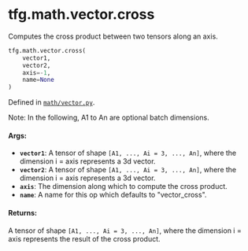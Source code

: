 <div itemscope itemtype="http://developers.google.com/ReferenceObject">
<meta itemprop="name" content="tfg.math.vector.cross" />
<meta itemprop="path" content="Stable" />
</div>

# tfg.math.vector.cross

Computes the cross product between two tensors along an axis.

``` python
tfg.math.vector.cross(
    vector1,
    vector2,
    axis=-1,
    name=None
)
```



Defined in [`math/vector.py`](https://cs.corp.google.com/#piper///depot/google3/third_party/py/tensorflow_graphics/math/vector.py).

<!-- Placeholder for "Used in" -->

Note:
  In the following, A1 to An are optional batch dimensions.

#### Args:

* <b>`vector1`</b>: A tensor of shape `[A1, ..., Ai = 3, ..., An]`, where the dimension
    i = axis represents a 3d vector.
* <b>`vector2`</b>: A tensor of shape `[A1, ..., Ai = 3, ..., An]`, where the dimension
    i = axis represents a 3d vector.
* <b>`axis`</b>: The dimension along which to compute the cross product.
* <b>`name`</b>: A name for this op which defaults to "vector_cross".


#### Returns:

A tensor of shape `[A1, ..., Ai = 3, ..., An]`, where the dimension i = axis
represents the result of the cross product.